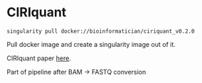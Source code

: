 # CIRIquant
```
singularity pull docker://bioinformatician/ciriquant_v0.2.0
```
Pull docker image and create a singularity image out of it. 

CIRIquant paper [here](https://www.nature.com/articles/s41467-019-13840-9#Sec10). 

Part of pipeline after BAM -> FASTQ conversion 

